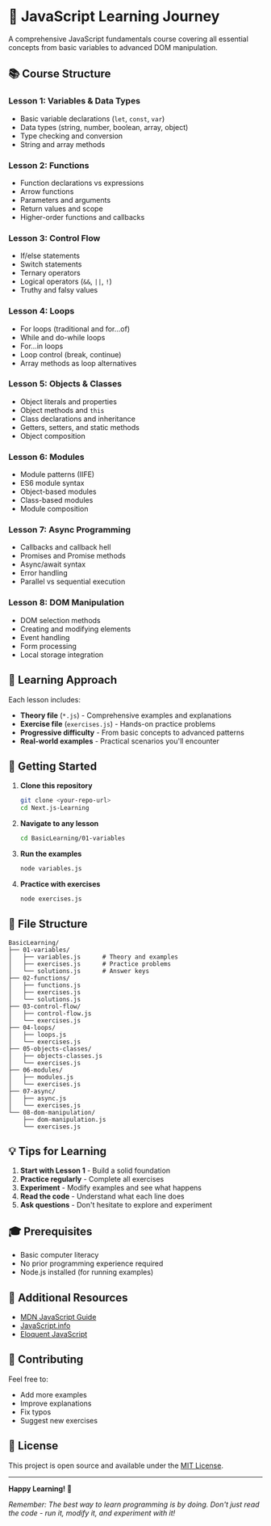 # 🚀 JavaScript Learning Journey

A comprehensive JavaScript fundamentals course covering all essential concepts from basic variables to advanced DOM manipulation.

## 📚 Course Structure

### **Lesson 1: Variables & Data Types**
- Basic variable declarations (`let`, `const`, `var`)
- Data types (string, number, boolean, array, object)
- Type checking and conversion
- String and array methods

### **Lesson 2: Functions**
- Function declarations vs expressions
- Arrow functions
- Parameters and arguments
- Return values and scope
- Higher-order functions and callbacks

### **Lesson 3: Control Flow**
- If/else statements
- Switch statements
- Ternary operators
- Logical operators (`&&`, `||`, `!`)
- Truthy and falsy values

### **Lesson 4: Loops**
- For loops (traditional and for...of)
- While and do-while loops
- For...in loops
- Loop control (break, continue)
- Array methods as loop alternatives

### **Lesson 5: Objects & Classes**
- Object literals and properties
- Object methods and `this`
- Class declarations and inheritance
- Getters, setters, and static methods
- Object composition

### **Lesson 6: Modules**
- Module patterns (IIFE)
- ES6 module syntax
- Object-based modules
- Class-based modules
- Module composition

### **Lesson 7: Async Programming**
- Callbacks and callback hell
- Promises and Promise methods
- Async/await syntax
- Error handling
- Parallel vs sequential execution

### **Lesson 8: DOM Manipulation**
- DOM selection methods
- Creating and modifying elements
- Event handling
- Form processing
- Local storage integration

## 🎯 Learning Approach

Each lesson includes:
- **Theory file** (`*.js`) - Comprehensive examples and explanations
- **Exercise file** (`exercises.js`) - Hands-on practice problems
- **Progressive difficulty** - From basic concepts to advanced patterns
- **Real-world examples** - Practical scenarios you'll encounter

## 🚀 Getting Started

1. **Clone this repository**
   ```bash
   git clone <your-repo-url>
   cd Next.js-Learning
   ```

2. **Navigate to any lesson**
   ```bash
   cd BasicLearning/01-variables
   ```

3. **Run the examples**
   ```bash
   node variables.js
   ```

4. **Practice with exercises**
   ```bash
   node exercises.js
   ```

## 📁 File Structure

```
BasicLearning/
├── 01-variables/
│   ├── variables.js      # Theory and examples
│   ├── exercises.js      # Practice problems
│   └── solutions.js      # Answer keys
├── 02-functions/
│   ├── functions.js
│   ├── exercises.js
│   └── solutions.js
├── 03-control-flow/
│   ├── control-flow.js
│   └── exercises.js
├── 04-loops/
│   ├── loops.js
│   └── exercises.js
├── 05-objects-classes/
│   ├── objects-classes.js
│   └── exercises.js
├── 06-modules/
│   ├── modules.js
│   └── exercises.js
├── 07-async/
│   ├── async.js
│   └── exercises.js
└── 08-dom-manipulation/
    ├── dom-manipulation.js
    └── exercises.js
```

## 💡 Tips for Learning

1. **Start with Lesson 1** - Build a solid foundation
2. **Practice regularly** - Complete all exercises
3. **Experiment** - Modify examples and see what happens
4. **Read the code** - Understand what each line does
5. **Ask questions** - Don't hesitate to explore and experiment

## 🎓 Prerequisites

- Basic computer literacy
- No prior programming experience required
- Node.js installed (for running examples)

## 📖 Additional Resources

- [MDN JavaScript Guide](https://developer.mozilla.org/en-US/docs/Web/JavaScript/Guide)
- [JavaScript.info](https://javascript.info/)
- [Eloquent JavaScript](https://eloquentjavascript.net/)

## 🤝 Contributing

Feel free to:
- Add more examples
- Improve explanations
- Fix typos
- Suggest new exercises

## 📄 License

This project is open source and available under the [MIT License](LICENSE).

---

**Happy Learning! 🎉**

*Remember: The best way to learn programming is by doing. Don't just read the code - run it, modify it, and experiment with it!*
